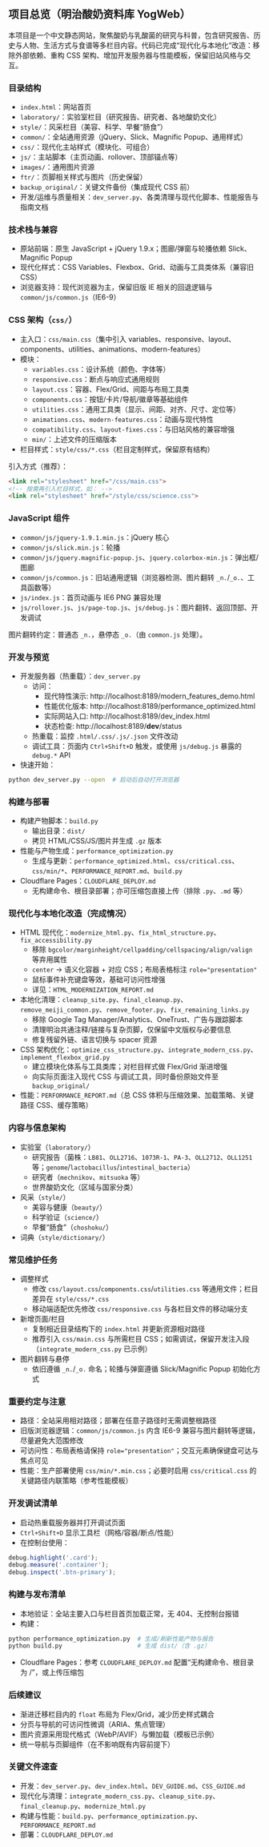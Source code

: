 ## 项目总览（明治酸奶资料库 YogWeb）

本项目是一个中文静态网站，聚焦酸奶与乳酸菌的研究与科普，包含研究报告、历史与人物、生活方式与食谱等多栏目内容。代码已完成“现代化与本地化”改造：移除外部依赖、重构 CSS 架构、增加开发服务器与性能模板，保留旧站风格与交互。

### 目录结构
- `index.html`：网站首页
- `laboratory/`：实验室栏目（研究报告、研究者、各地酸奶文化）
- `style/`：风采栏目（美容、科学、早餐“肠食”）
- `common/`：全站通用资源（jQuery、Slick、Magnific Popup、通用样式）
- `css/`：现代化主站样式（模块化、可组合）
- `js/`：主站脚本（主页动画、rollover、顶部锚点等）
- `images/`：通用图片资源
- `ftr/`：页脚相关样式与图片（历史保留）
- `backup_original/`：关键文件备份（集成现代 CSS 前）
- 开发/运维与质量相关：`dev_server.py`、各类清理与现代化脚本、性能报告与指南文档

### 技术栈与兼容
- 原站前端：原生 JavaScript + jQuery 1.9.x；图廊/弹窗与轮播依赖 Slick、Magnific Popup
- 现代化样式：CSS Variables、Flexbox、Grid、动画与工具类体系（兼容旧 CSS）
- 浏览器支持：现代浏览器为主，保留旧版 IE 相关的回退逻辑与 `common/js/common.js`（IE6-9）

### CSS 架构（`css/`）
- 主入口：`css/main.css`（集中引入 variables、responsive、layout、components、utilities、animations、modern-features）
- 模块：
  - `variables.css`：设计系统（颜色、字体等）
  - `responsive.css`：断点与响应式通用规则
  - `layout.css`：容器、Flex/Grid、间距与布局工具类
  - `components.css`：按钮/卡片/导航/徽章等基础组件
  - `utilities.css`：通用工具类（显示、间距、对齐、尺寸、定位等）
  - `animations.css`、`modern-features.css`：动画与现代特性
  - `compatibility.css`、`layout-fixes.css`：与旧站风格的兼容增强
  - `min/`：上述文件的压缩版本
- 栏目样式：`style/css/*.css`（栏目定制样式，保留原有结构）

引入方式（推荐）：
```html
<link rel="stylesheet" href="/css/main.css">
<!-- 按需再引入栏目样式，如： -->
<link rel="stylesheet" href="/style/css/science.css">
```

### JavaScript 组件
- `common/js/jquery-1.9.1.min.js`：jQuery 核心
- `common/js/slick.min.js`：轮播
- `common/js/jquery.magnific-popup.js`、`jquery.colorbox-min.js`：弹出框/图廊
- `common/js/common.js`：旧站通用逻辑（浏览器检测、图片翻转 `_n.`/`_o.`、工具函数等）
- `js/index.js`：首页动画与 IE6 PNG 兼容处理
- `js/rollover.js`、`js/page-top.js`、`js/debug.js`：图片翻转、返回顶部、开发调试

图片翻转约定：普通态 `_n.`，悬停态 `_o.`（由 `common.js` 处理）。

### 开发与预览
- 开发服务器（热重载）：`dev_server.py`
  - 访问：
    - 现代特性演示: http://localhost:8189/modern_features_demo.html
    - 性能优化版本: http://localhost:8189/performance_optimized.html
    - 实际网站入口: http://localhost:8189/dev_index.html
    - 状态检查: http://localhost:8189/__dev__/status
  - 热重载：监控 `.html/.css/.js/.json` 文件改动
  - 调试工具：页面内 `Ctrl+Shift+D` 触发，或使用 `js/debug.js` 暴露的 `debug.*` API
- 快速开始：
```bash
python dev_server.py --open  # 启动后自动打开浏览器
```

### 构建与部署
- 构建产物脚本：`build.py`
  - 输出目录：`dist/`
  - 拷贝 HTML/CSS/JS/图片并生成 `.gz` 版本
- 性能与产物生成：`performance_optimization.py`
  - 生成与更新：`performance_optimized.html`、`css/critical.css`、`css/min/*`、`PERFORMANCE_REPORT.md`、`build.py`
- Cloudflare Pages：`CLOUDFLARE_DEPLOY.md`
  - 无构建命令、根目录部署；亦可压缩包直接上传（排除 `.py`、`.md` 等）

### 现代化与本地化改造（完成情况）
- HTML 现代化：`modernize_html.py`、`fix_html_structure.py`、`fix_accessibility.py`
  - 移除 `bgcolor/marginheight/cellpadding/cellspacing/align/valign` 等弃用属性
  - `center` → 语义化容器 + 对应 CSS；布局表格标注 `role="presentation"`
  - 鼠标事件补充键盘等效，基础可访问性增强
  - 详见：`HTML_MODERNIZATION_REPORT.md`
- 本地化清理：`cleanup_site.py`、`final_cleanup.py`、`remove_meiji_common.py`、`remove_footer.py`、`fix_remaining_links.py`
  - 移除 Google Tag Manager/Analytics、OneTrust、广告与跟踪脚本
  - 清理明治共通注释/链接与复杂页脚，仅保留中文版权与必要信息
  - 修复残留外链、语言切换与 spacer 资源
- CSS 架构优化：`optimize_css_structure.py`、`integrate_modern_css.py`、`implement_flexbox_grid.py`
  - 建立模块化体系与工具类库；对栏目样式做 Flex/Grid 渐进增强
  - 向实际页面注入现代 CSS 与调试工具，同时备份原始文件至 `backup_original/`
- 性能：`PERFORMANCE_REPORT.md`（总 CSS 体积与压缩效果、加载策略、关键路径 CSS、缓存策略）

### 内容与信息架构
- 实验室（`laboratory/`）
  - 研究报告（菌株：`LB81`、`OLL2716`、`1073R-1`、`PA-3`、`OLL2712`、`OLL1251` 等；`genome`/`lactobacillus`/`intestinal_bacteria`）
  - 研究者（`mechnikov`、`mitsuoka` 等）
  - 世界酸奶文化（区域与国家分类）
- 风采（`style/`）
  - 美容与健康（`beauty/`）
  - 科学验证（`science/`）
  - 早餐“肠食”（`choshoku/`）
- 词典（`style/dictionary/`）

### 常见维护任务
- 调整样式
  - 修改 `css/layout.css`/`components.css`/`utilities.css` 等通用文件；栏目差异在 `style/css/*.css`
  - 移动端适配优先修改 `css/responsive.css` 与各栏目文件的移动端分支
- 新增页面/栏目
  - 复制相近目录结构下的 `index.html` 并更新资源相对路径
  - 推荐引入 `css/main.css` 与所需栏目 CSS；如需调试，保留开发注入段（`integrate_modern_css.py` 已示例）
- 图片翻转与悬停
  - 依旧遵循 `_n.`/`_o.` 命名；轮播与弹窗遵循 Slick/Magnific Popup 初始化方式

### 重要约定与注意
- 路径：全站采用相对路径；部署在任意子路径时无需调整根路径
- 旧版浏览器逻辑：`common/js/common.js` 内含 IE6-9 兼容与图片翻转等逻辑，尽量避免大范围修改
- 可访问性：布局表格请保持 `role="presentation"`；交互元素确保键盘可达与焦点可见
- 性能：生产部署使用 `css/min/*.min.css`；必要时启用 `css/critical.css` 的关键路径内联策略（参考性能模板）

### 开发调试清单
- 启动热重载服务器并打开调试页面
- `Ctrl+Shift+D` 显示工具栏（网格/容器/断点/性能）
- 在控制台使用：
```js
debug.highlight('.card');
debug.measure('.container');
debug.inspect('.btn-primary');
```

### 构建与发布清单
- 本地验证：全站主要入口与栏目首页加载正常，无 404、无控制台报错
- 构建：
```bash
python performance_optimization.py  # 生成/刷新性能产物与报告
python build.py                     # 生成 dist/（含 .gz）
```
- Cloudflare Pages：参考 `CLOUDFLARE_DEPLOY.md` 配置“无构建命令、根目录为 /”，或上传压缩包

### 后续建议
- 渐进迁移栏目内的 `float` 布局为 Flex/Grid，减少历史样式耦合
- 分页与导航的可访问性微调（ARIA、焦点管理）
- 图片资源采用现代格式（WebP/AVIF）与懒加载（模板已示例）
- 统一导航与页脚组件（在不影响既有内容前提下）

### 关键文件速查
- 开发：`dev_server.py`、`dev_index.html`、`DEV_GUIDE.md`、`CSS_GUIDE.md`
- 现代化与清理：`integrate_modern_css.py`、`cleanup_site.py`、`final_cleanup.py`、`modernize_html.py`
- 构建与性能：`build.py`、`performance_optimization.py`、`PERFORMANCE_REPORT.md`
- 部署：`CLOUDFLARE_DEPLOY.md`
